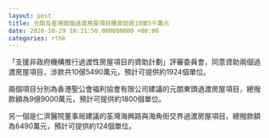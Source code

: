 ```yaml
---
layout: post
title: 元朗及荃灣兩個過渡房屋項目獲資助逾10億5千萬元
date: 2020-10-29 16:31:50.000000000 +08:00
categories: rthk
---
```


「支援非政府機構推行過渡性房屋項目的資助計劃」評審委員會，同意資助兩個過渡房屋項目，涉款共10億5490萬元，預計可提供約1924個單位。

兩個項目分別為香港聖公會福利協會有限公司建議的元朗東頭過渡房屋項目，總撥款額為9億9000萬元，預計可提供約1800個單位。

另一個是仁濟醫院董事局建議的荃灣海興路與海角街交界過渡房屋項目，總撥款額為6490萬元，預計可提供約124個單位。
